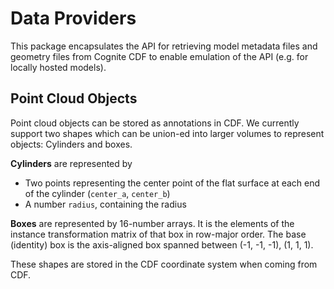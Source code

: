 # Data Providers

This package encapsulates the API for retrieving model metadata files and geometry files from Cognite CDF to enable emulation of the API (e.g. for locally hosted models).

## Point Cloud Objects

Point cloud objects can be stored as annotations in CDF. We currently support two shapes which can be union-ed into larger volumes to represent objects: Cylinders and boxes.

**Cylinders** are represented by
- Two points representing the center point of the flat surface at each end of the cylinder (`center_a`, `center_b`)
- A number `radius`, containing the radius

**Boxes** are represented by 16-number arrays. It is the elements of the instance transformation matrix of that box in row-major order. The base (identity) box is the axis-aligned box spanned between (-1, -1, -1), (1, 1, 1).

These shapes are stored in the CDF coordinate system when coming from CDF.
